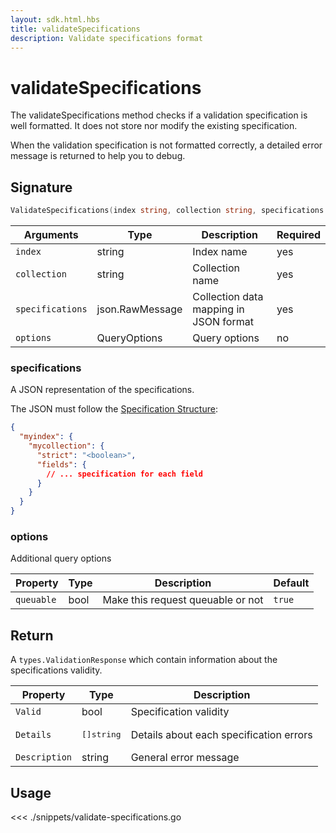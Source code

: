 ```yaml
---
layout: sdk.html.hbs
title: validateSpecifications
description: Validate specifications format
---
```


# validateSpecifications

The validateSpecifications method checks if a validation specification is well formatted. It does not store nor modify the existing specification.

When the validation specification is not formatted correctly, a detailed error message is returned to help you to debug.

## Signature

```go
ValidateSpecifications(index string, collection string, specifications json.RawMessage, options types.QueryOptions) (types.ValidationResponse, error)
```

| Arguments        | Type            | Description                            | Required |
| ---------------- | --------------- | -------------------------------------- | -------- |
| `index`          | string          | Index name                             | yes      |
| `collection`     | string          | Collection name                        | yes      |
| `specifications` | json.RawMessage | Collection data mapping in JSON format | yes      |
| `options`        | QueryOptions    | Query options                          | no       |

### **specifications**

A JSON representation of the specifications.

The JSON must follow the [Specification Structure](/core/1/guide/datavalidation):

```json
{
  "myindex": {
    "mycollection": {
      "strict": "<boolean>",
      "fields": {
        // ... specification for each field
      }
    }
  }
}
```

### **options**

Additional query options

| Property   | Type | Description                       | Default |
| ---------- | ---- | --------------------------------- | ------- |
| `queuable` | bool | Make this request queuable or not | `true`  |

## Return

A `types.ValidationResponse` which contain information about the specifications validity.

| Property      | Type                | Description                             |
| ------------- | ------------------- | --------------------------------------- |
| `Valid`       | bool                | Specification validity                  |
| `Details`     | <pre>[]string</pre> | Details about each specification errors |
| `Description` | string              | General error message                   |

## Usage

<<< ./snippets/validate-specifications.go
